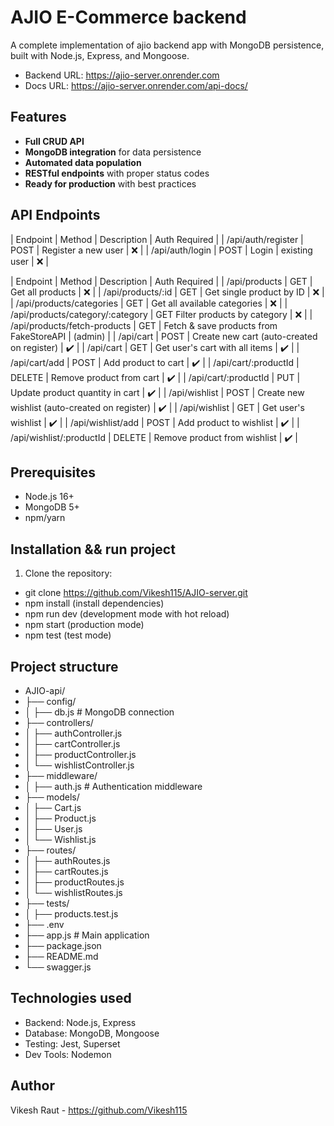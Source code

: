 # AJIO E-Commerce backend

A complete implementation of ajio backend app with MongoDB persistence, built with Node.js, Express, and Mongoose.

- Backend URL: https://ajio-server.onrender.com
- Docs URL: https://ajio-server.onrender.com/api-docs/

## Features

- **Full CRUD API**
- **MongoDB integration** for data persistence
- **Automated data population**
- **RESTful endpoints** with proper status codes
- **Ready for production** with best practices

## API Endpoints

| Endpoint | Method | Description	| Auth Required |
| /api/auth/register | POST | Register a new user | ❌ |
| /api/auth/login | POST | Login | existing user | ❌ |

| Endpoint | Method | Description | Auth Required |
| /api/products | GET | Get all products | ❌ |
| /api/products/:id | GET | Get single product by ID | ❌ |
| /api/products/categories | GET | Get all available categories | ❌ |
| /api/products/category/:category | GET	Filter products by category | ❌ |
| /api/products/fetch-products | GET | Fetch & save products from FakeStoreAPI | (admin) |
| /api/cart | POST | Create new cart (auto-created on register) | ✔️ |
| /api/cart | GET | Get user's cart with all items | ✔️ |
| /api/cart/add | POST | Add product to cart | ✔️ |
| /api/cart/:productId | DELETE | Remove product from cart | ✔️ |
| /api/cart/:productId | PUT | Update product quantity in cart | ✔️ |
| /api/wishlist | POST | Create new wishlist (auto-created on register) | ✔️ |
| /api/wishlist | GET | Get user's wishlist | ✔️ |
| /api/wishlist/add | POST | Add product to wishlist | ✔️ |
| /api/wishlist/:productId | DELETE | Remove product from wishlist | ✔️ |

## Prerequisites

- Node.js 16+
- MongoDB 5+
- npm/yarn

## Installation && run project

1. Clone the repository:
 - git clone https://github.com/Vikesh115/AJIO-server.git
 - npm install (install dependencies)
 - npm run dev (development mode with hot reload)
 - npm start (production mode)
 - npm test (test mode)

## Project structure

 - AJIO-api/
 - ├── config/
 - │   ├── db.js           # MongoDB connection
 - ├── controllers/
 - │   ├── authController.js
 - │   ├── cartController.js
 - │   ├── productController.js
 - │   └── wishlistController.js
 - ├── middleware/
 - │   ├── auth.js         # Authentication middleware
 - ├── models/
 - │   ├── Cart.js
 - │   ├── Product.js
 - │   ├── User.js
 - │   └── Wishlist.js
 - ├── routes/
 - │   ├── authRoutes.js
 - │   ├── cartRoutes.js
 - │   ├── productRoutes.js
 - │   └── wishlistRoutes.js
 - ├── tests/
 - │   ├── products.test.js
 - ├── .env
 - ├── app.js              # Main application
 - ├── package.json
 - ├── README.md
 - └── swagger.js

## Technologies used

 - Backend: Node.js, Express
 - Database: MongoDB, Mongoose
 - Testing: Jest, Superset
 - Dev Tools: Nodemon

## Author

Vikesh Raut - https://github.com/Vikesh115